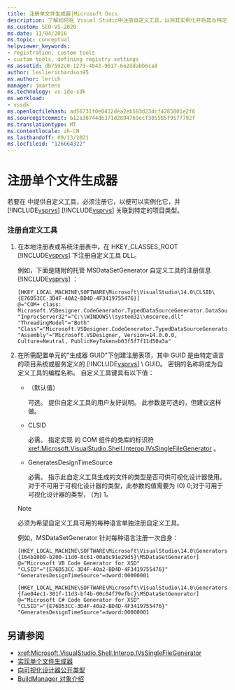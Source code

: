 ```yaml
---
title: 注册单文件生成器|Microsoft Docs
description: 了解如何在 Visual Studio中注册自定义工具，以将其实例化并将其与特定项目类型关联。
ms.custom: SEO-VS-2020
ms.date: 11/04/2016
ms.topic: conceptual
helpviewer_keywords:
- registration, custom tools
- custom tools, defining registry settings
ms.assetid: db7592c0-1273-4843-9617-6e2ddabb6ca8
author: leslierichardson95
ms.author: lerich
manager: jmartens
ms.technology: vs-ide-sdk
ms.workload:
- vssdk
ms.openlocfilehash: ad56731f0e0432dea2eb583d23dcf4285801e2f6
ms.sourcegitcommit: b12a38744db371d2894769ecf305585f9577792f
ms.translationtype: MT
ms.contentlocale: zh-CN
ms.lasthandoff: 09/13/2021
ms.locfileid: "126664322"
---
```

# <a name="registering-single-file-generators"></a>注册单个文件生成器
若要在 中提供自定义工具，必须注册它，以便可以实例化它，并 [!INCLUDE[vsprvs](../../code-quality/includes/vsprvs_md.md)] [!INCLUDE[vsprvs](../../code-quality/includes/vsprvs_md.md)] 关联到特定的项目类型。

### <a name="to-register-a-custom-tool"></a>注册自定义工具

1. 在本地注册表或系统注册表中，在 HKEY_CLASSES_ROOT [!INCLUDE[vsprvs](../../code-quality/includes/vsprvs_md.md)] 下注册自定义工具 DLL。

    例如，下面是随附的托管 MSDataSetGenerator 自定义工具的注册信息 [!INCLUDE[vsprvs](../../code-quality/includes/vsprvs_md.md)] ：

   ```
   [HKEY_LOCAL_MACHINE\SOFTWARE\Microsoft\VisualStudio\14.0\CLSID\{E76D53CC-3D4F-40A2-BD4D-4F3419755476}]
   @="COM+ class: Microsoft.VSDesigner.CodeGenerator.TypedDataSourceGenerator.DataSourceGeneratorWrapper"
   "InprocServer32"="C:\\WINDOWS\\system32\\mscoree.dll"
   "ThreadingModel"="Both"
   "Class"="Microsoft.VSDesigner.CodeGenerator.TypedDataSourceGenerator.DataSourceGeneratorWrapper"
   "Assembly"="Microsoft.VSDesigner, Version=14.0.0.0, Culture=Neutral, PublicKeyToken=b03f5f7f11d50a3a"
   ```

2. 在所需配置单元的"生成器 GUID"下创建注册表项，其中 GUID 是由特定语言的项目系统或服务定义的 [!INCLUDE[vsprvs](../../code-quality/includes/vsprvs_md.md)] \\ GUID。  密钥的名称将成为自定义工具的编程名称。 自定义工具键具有以下值：

   - （默认值）

        可选。 提供自定义工具的用户友好说明。 此参数是可选的，但建议这样做。

   - CLSID

        必需。 指定实现 的 COM 组件的类库的标识符 <xref:Microsoft.VisualStudio.Shell.Interop.IVsSingleFileGenerator> 。

   - GeneratesDesignTimeSource

        必需。 指示此自定义工具生成的文件的类型是否可供可视化设计器使用。 对于不可用于可视化设计器的类型，此参数的值需要为 (0) 0;对于可用于可视化设计器的类型， (为) 1。

   > [!NOTE]
   > 必须为希望自定义工具可用的每种语言单独注册自定义工具。

    例如，MSDataSetGenerator 针对每种语言注册一次自身：

   ```
   [HKEY_LOCAL_MACHINE\SOFTWARE\Microsoft\VisualStudio\14.0\Generators\{164b10b9-b200-11d0-8c61-00a0c91e29d5}\MSDataSetGenerator]
   @="Microsoft VB Code Generator for XSD"
   "CLSID"="{E76D53CC-3D4F-40a2-BD4D-4F3419755476}"
   "GeneratesDesignTimeSource"=dword:00000001

   [HKEY_LOCAL_MACHINE\SOFTWARE\Microsoft\VisualStudio\14.0\Generators\{fae04ec1-301f-11d3-bf4b-00c04f79efbc}\MSDataSetGenerator]
   @="Microsoft C# Code Generator for XSD"
   "CLSID"="{E76D53CC-3D4F-40a2-BD4D-4F3419755476}"
   "GeneratesDesignTimeSource"=dword:00000001
   ```

## <a name="see-also"></a>另请参阅
- <xref:Microsoft.VisualStudio.Shell.Interop.IVsSingleFileGenerator>
- [实现单个文件生成器](../../extensibility/internals/implementing-single-file-generators.md)
- [向可视化设计器公开类型](../../extensibility/internals/exposing-types-to-visual-designers.md)
- [BuildManager 对象介绍](/previous-versions/8f9kffa8(v=vs.140))